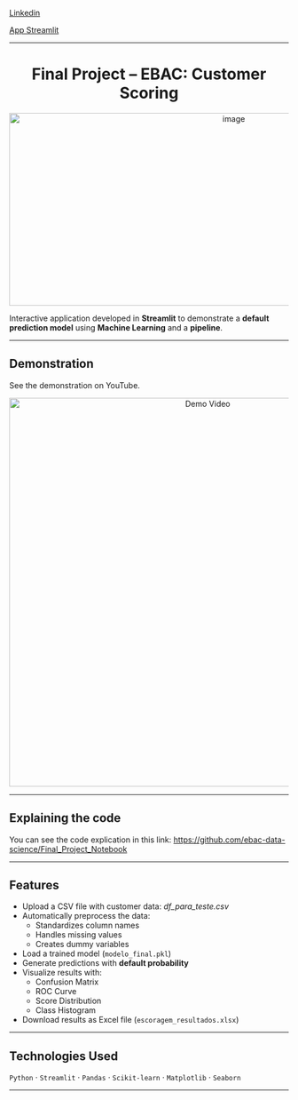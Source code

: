 [Linkedin](https://www.linkedin.com/in/jeduardosleite)

[App Streamlit](https://ebac-jeduardo.streamlit.app/)

---
<h1 align="center">Final Project – EBAC: Customer Scoring</h1>

<div align="center">
  <img width="794" height="347" alt="image" src="https://github.com/user-attachments/assets/b1cef944-9dc3-4e89-9832-4d7a13fcf3a1" />
</div>

Interactive application developed in **Streamlit** to demonstrate a **default prediction model** using **Machine Learning** and a **pipeline**.

---

## Demonstration

See the demonstration on YouTube.

<div align="center">
  <a href="https://www.youtube.com/watch?v=heGN2HOFCfk" target="_blank">
    <img src="https://img.youtube.com/vi/heGN2HOFCfk/0.jpg" alt="Demo Video" width="700">
  </a>
</div>

---

## Explaining the code

You can see the code explication in this link: https://github.com/ebac-data-science/Final_Project_Notebook

---

## Features
- Upload a CSV file with customer data: *df_para_teste.csv*
- Automatically preprocess the data:
  - Standardizes column names
  - Handles missing values
  - Creates dummy variables
- Load a trained model (`modelo_final.pkl`)
- Generate predictions with **default probability**
- Visualize results with:
  - Confusion Matrix
  - ROC Curve
  - Score Distribution
  - Class Histogram
- Download results as Excel file (`escoragem_resultados.xlsx`)

---

## Technologies Used
`Python` · `Streamlit` · `Pandas` · `Scikit-learn` · `Matplotlib` · `Seaborn`

---
